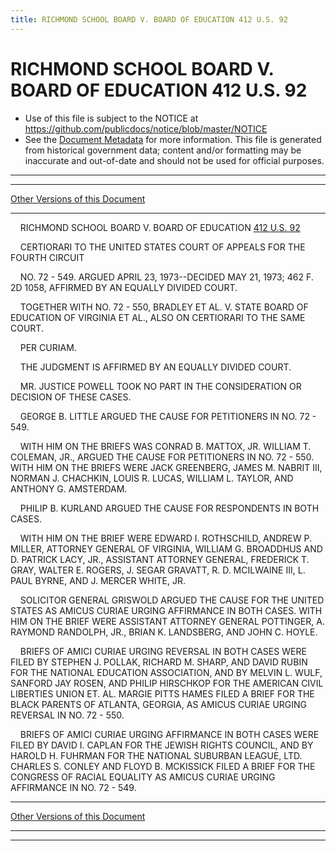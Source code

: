 ```yaml
---
title: RICHMOND SCHOOL BOARD V. BOARD OF EDUCATION 412 U.S. 92
---
```


# RICHMOND SCHOOL BOARD V. BOARD OF EDUCATION 412 U.S. 92

* Use of this file is subject to the NOTICE at https://github.com/publicdocs/notice/blob/master/NOTICE
* See the [Document Metadata](../../../index.md) for more information.
  This file is generated from historical government data; content and/or formatting may be inaccurate and out-of-date and should not be used for official purposes.

----------
----------

[Other Versions of this Document](https://publicdocs.github.io/go/links?ns=uslm-x&ref=%2Fus%2Fcourts%2Fscotus%2FusReporter%2F412%2F92)

----------

    RICHMOND SCHOOL BOARD V. BOARD OF EDUCATION [412 U.S. 92][/us/courts/scotus/usReporter/412/92]

    CERTIORARI TO THE UNITED STATES COURT OF APPEALS FOR THE FOURTH CIRCUIT

    NO. 72 - 549.  ARGUED APRIL 23, 1973--DECIDED MAY 21, 1973; 462 F. 2D 1058, AFFIRMED BY AN EQUALLY DIVIDED COURT.

    TOGETHER WITH NO. 72 - 550, BRADLEY ET AL. V. STATE BOARD OF EDUCATION OF VIRGINIA ET AL., ALSO ON CERTIORARI TO THE SAME COURT.

    PER CURIAM.

    THE JUDGMENT IS AFFIRMED BY AN EQUALLY DIVIDED COURT.

    MR. JUSTICE POWELL TOOK NO PART IN THE CONSIDERATION OR DECISION OF THESE CASES.

    GEORGE B. LITTLE ARGUED THE CAUSE FOR PETITIONERS IN NO. 72 - 549.

    WITH HIM ON THE BRIEFS WAS CONRAD B. MATTOX, JR. WILLIAM T. COLEMAN, JR., ARGUED THE CAUSE FOR PETITIONERS IN NO. 72 - 550.  WITH HIM ON THE BRIEFS WERE JACK GREENBERG, JAMES M. NABRIT III, NORMAN J. CHACHKIN, LOUIS R. LUCAS, WILLIAM L. TAYLOR, AND ANTHONY G. AMSTERDAM.

    PHILIP B. KURLAND ARGUED THE CAUSE FOR RESPONDENTS IN BOTH CASES.

    WITH HIM ON THE BRIEF WERE EDWARD I. ROTHSCHILD, ANDREW P. MILLER, ATTORNEY GENERAL OF VIRGINIA, WILLIAM G. BROADDHUS AND D. PATRICK LACY, JR., ASSISTANT ATTORNEY GENERAL, FREDERICK T. GRAY, WALTER E. ROGERS, J. SEGAR GRAVATT, R. D. MCILWAINE III, L. PAUL BYRNE, AND J. MERCER WHITE, JR.

    SOLICITOR GENERAL GRISWOLD ARGUED THE CAUSE FOR THE UNITED STATES AS AMICUS CURIAE URGING AFFIRMANCE IN BOTH CASES.  WITH HIM ON THE BRIEF WERE ASSISTANT ATTORNEY GENERAL POTTINGER, A. RAYMOND RANDOLPH, JR., BRIAN K. LANDSBERG, AND JOHN C. HOYLE.

    BRIEFS OF AMICI CURIAE URGING REVERSAL IN BOTH CASES WERE FILED BY STEPHEN J. POLLAK, RICHARD M. SHARP, AND DAVID RUBIN FOR THE NATIONAL EDUCATION ASSOCIATION, AND BY MELVIN L. WULF, SANFORD JAY ROSEN, AND PHILIP HIRSCHKOP FOR THE AMERICAN CIVIL LIBERTIES UNION ET. AL.  MARGIE PITTS HAMES FILED A BRIEF FOR THE BLACK PARENTS OF ATLANTA, GEORGIA, AS AMICUS CURIAE URGING REVERSAL IN NO. 72 - 550.

    BRIEFS OF AMICI CURIAE URGING AFFIRMANCE IN BOTH CASES WERE FILED BY DAVID I. CAPLAN FOR THE JEWISH RIGHTS COUNCIL, AND BY HAROLD H. FUHRMAN FOR THE NATIONAL SUBURBAN LEAGUE, LTD.  CHARLES S. CONLEY AND FLOYD B. MCKISSICK FILED A BRIEF FOR THE CONGRESS OF RACIAL EQUALITY AS AMICUS CURIAE URGING AFFIRMANCE IN NO. 72 - 549.

----------

[Other Versions of this Document](https://publicdocs.github.io/go/links?ns=uslm-x&ref=%2Fus%2Fcourts%2Fscotus%2FusReporter%2F412%2F92)

----------
----------

[/us/courts/scotus/usReporter/412/92]: https://publicdocs.github.io/go/links?ns=uslm-x&ref=%2Fus%2Fcourts%2Fscotus%2FusReporter%2F412%2F92


